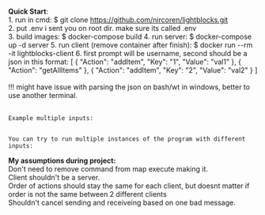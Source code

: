 <b>Quick Start</b>: <br />
	1. run in cmd: $ git clone https://github.com/nircoren/lightblocks.git <br />
	2. put .env i sent you on root dir. make sure its called .env <br />
	3. build images: $ docker-compose build
	4. run server: $ docker-compose up -d server
	5. run client (remove container after finish): $ docker run --rm -it lightblocks-client
	6. first prompt will be username, second should be a json in this format:
		[
			{
				"Action": "addItem",
				"Key": "1",
				"Value": "val1"
			},
			{
				"Action": "getAllItems"
			},
			{
				"Action": "addItem",
				"Key": "2",
				"Value": "val2"
			}
		]
<br/><br/>
  !!! might have issue with parsing the json on bash/wt in windows, better to use another terminal. <br /> <br />
  
    Example multiple inputs:


	You can try to run multiple instances of the program with different inputs:



<b> My assumptions during project: </b> <br />
	Don't need to remove command from map execute making it. <br />
	Client shouldn't be a server. <br />
	Order of actions should stay the same for each client, but doesnt matter if order is not the same between 2 different clients <br />
	Shouldn't cancel sending and receiveing based on one bad message. <br />

